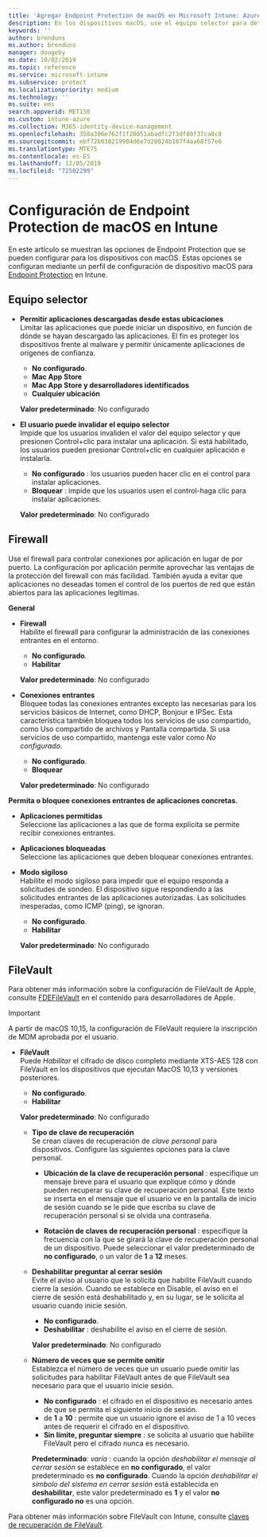 ```yaml
---
title: 'Agregar Endpoint Protection de macOS en Microsoft Intune: Azure | Microsoft Docs'
description: En los dispositivos macOS, use el equipo selector para determinar dónde se pueden instalar las aplicaciones, incluidas las de Mac App Store. Además, habilite o configure un firewall para permitir aplicaciones concretas, bloquear otras, usar el modo sigiloso e incluso bloquear determinados tipos de conexiones entrantes mediante Microsoft Intune.
keywords: ''
author: brenduns
ms.author: brenduns
manager: dougeby
ms.date: 10/02/2019
ms.topic: reference
ms.service: microsoft-intune
ms.subservice: protect
ms.localizationpriority: medium
ms.technology: ''
ms.suite: ems
search.appverid: MET150
ms.custom: intune-azure
ms.collection: M365-identity-device-management
ms.openlocfilehash: 358a396e762f1f20051abadfc2f3df80f37ca8c8
ms.sourcegitcommit: ebf72b038219904d6e7d20024b107f4aa68f57e6
ms.translationtype: MTE75
ms.contentlocale: es-ES
ms.lasthandoff: 12/05/2019
ms.locfileid: "72502299"
---
```

# <a name="macos-endpoint-protection-settings-in-intune"></a>Configuración de Endpoint Protection de macOS en Intune  

En este artículo se muestran las opciones de Endpoint Protection que se pueden configurar para los dispositivos con macOS. Estas opciones se configuran mediante un perfil de configuración de dispositivo macOS para [Endpoint Protection](endpoint-protection-configure.md) en Intune.  

## <a name="gatekeeper"></a>Equipo selector  

- **Permitir aplicaciones descargadas desde estas ubicaciones**  
  Limitar las aplicaciones que puede iniciar un dispositivo, en función de dónde se hayan descargado las aplicaciones. El fin es proteger los dispositivos frente al malware y permitir únicamente aplicaciones de orígenes de confianza.  

  - **No configurado**.  
  - **Mac App Store**  
  - **Mac App Store y desarrolladores identificados**  
  - **Cualquier ubicación**  

  **Valor predeterminado**: No configurado  

- **El usuario puede invalidar el equipo selector**  
  Impide que los usuarios invaliden el valor del equipo selector y que presionen Control+clic para instalar una aplicación. Si está habilitado, los usuarios pueden presionar Control+clic en cualquier aplicación e instalarla.  
 
  - **No configurado** : los usuarios pueden hacer clic en el control para instalar aplicaciones.  
  - **Bloquear** : impide que los usuarios usen el control-haga clic para instalar aplicaciones.  

  **Valor predeterminado**: No configurado  

## <a name="firewall"></a>Firewall  

Use el firewall para controlar conexiones por aplicación en lugar de por puerto. La configuración por aplicación permite aprovechar las ventajas de la protección del firewall con más facilidad. También ayuda a evitar que aplicaciones no deseadas tomen el control de los puertos de red que están abiertos para las aplicaciones legítimas.  

**General**
- **Firewall**  
  Habilite el firewall para configurar la administración de las conexiones entrantes en el entorno.  
  - **No configurado**.  
  - **Habilitar**  

  **Valor predeterminado**: No configurado  

- **Conexiones entrantes**  
  Bloquee todas las conexiones entrantes excepto las necesarias para los servicios básicos de Internet, como DHCP, Bonjour e IPSec. Esta característica también bloquea todos los servicios de uso compartido, como Uso compartido de archivos y Pantalla compartida. Si usa servicios de uso compartido, mantenga este valor como *No configurado*.  
  - **No configurado**.  
  - **Bloquear**  

  **Valor predeterminado**: No configurado  

**Permita o bloquee conexiones entrantes de aplicaciones concretas.**  

  - **Aplicaciones permitidas**  
    Seleccione las aplicaciones a las que de forma explícita se permite recibir conexiones entrantes.  

  - **Aplicaciones bloqueadas**  
    Seleccione las aplicaciones que deben bloquear conexiones entrantes.  

  - **Modo sigiloso**  
    Habilite el modo sigiloso para impedir que el equipo responda a solicitudes de sondeo. El dispositivo sigue respondiendo a las solicitudes entrantes de las aplicaciones autorizadas. Las solicitudes inesperadas, como ICMP (ping), se ignoran.  
    - **No configurado**.  
    - **Habilitar**  

    **Valor predeterminado**: No configurado  

## <a name="filevault"></a>FileVault  
Para obtener más información sobre la configuración de FileVault de Apple, consulte [FDEFileVault](https://developer.apple.com/documentation/devicemanagement/fdefilevault) en el contenido para desarrolladores de Apple. 

> [!IMPORTANT]  
> A partir de macOS 10,15, la configuración de FileVault requiere la inscripción de MDM aprobada por el usuario. 

- **FileVault**  
  Puede *Habilitar* el cifrado de disco completo mediante XTS-AES 128 con FileVault en los dispositivos que ejecutan MacOS 10,13 y versiones posteriores.  
  - **No configurado**.  
  - **Habilitar**  

  **Valor predeterminado**: No configurado  

  - **Tipo de clave de recuperación**  
    Se crean claves de recuperación de *clave personal* para dispositivos. Configure las siguientes opciones para la clave personal.  

    - **Ubicación de la clave de recuperación personal** : especifique un mensaje breve para el usuario que explique cómo y dónde pueden recuperar su clave de recuperación personal. Este texto se inserta en el mensaje que el usuario ve en la pantalla de inicio de sesión cuando se le pide que escriba su clave de recuperación personal si se olvida una contraseña.  
      
    - **Rotación de claves de recuperación personal** : especifique la frecuencia con la que se girará la clave de recuperación personal de un dispositivo. Puede seleccionar el valor predeterminado de **no configurado**, o un valor de **1** a **12** meses.  

  - **Deshabilitar preguntar al cerrar sesión**  
    Evite el aviso al usuario que le solicita que habilite FileVault cuando cierre la sesión.  Cuando se establece en Disable, el aviso en el cierre de sesión está deshabilitado y, en su lugar, se le solicita al usuario cuando inicie sesión.  
    - **No configurado**.  
    - **Deshabilitar** : deshabilite el aviso en el cierre de sesión.

    **Valor predeterminado**: No configurado  

  - **Número de veces que se permite omitir**  
  Establezca el número de veces que un usuario puede omitir las solicitudes para habilitar FileVault antes de que FileVault sea necesario para que el usuario inicie sesión. 

    - **No configurado** : el cifrado en el dispositivo es necesario antes de que se permita el siguiente inicio de sesión.  
    - de **1** a **10** : permite que un usuario ignore el aviso de 1 a 10 veces antes de requerir el cifrado en el dispositivo.  
    - **Sin límite, preguntar siempre** : se solicita al usuario que habilite FileVault pero el cifrado nunca es necesario.  
 
    **Predeterminado**: *varía* : cuando la opción *deshabilitar el mensaje al cerrar sesión* se establece en **no configurado**, el valor predeterminado es **no configurado**. Cuando la opción *deshabilitar el símbolo del sistema en cerrar sesión* está establecida en **deshabilitar**, este valor predeterminado es **1** y el valor **no configurado no** es una opción.

Para obtener más información sobre FileVault con Intune, consulte [claves de recuperación de FileVault](encryption-monitor.md#filevault-recovery-keys).

